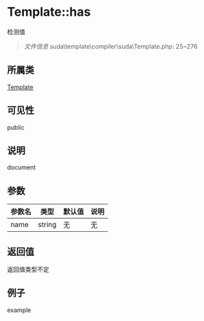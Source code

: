 # Template::has
检测值
> *文件信息* suda\template\compiler\suda\Template.php: 25~276
## 所属类 

[Template](../Template.md)

## 可见性

  public  
## 说明

document

## 参数

| 参数名 | 类型 | 默认值 | 说明 |
|--------|-----|-------|-------|
| name |  string | 无 | 无 |

## 返回值
返回值类型不定

## 例子

example